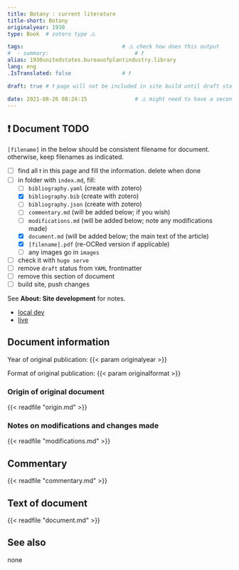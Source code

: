 ```yaml
---
title: Botany : current literature
title-short: Botany
originalyear: 1930
type: Book	# zotero type ⚠️

tags:								# ⚠️ check how does this output
#  - summary: 							# ❗
alias: 1930unitedstates.bureauofplantindustry.library
lang: eng
.IsTranslated: false				# ❗

draft: true	# ❗ page will not be included in site build until draft status is changed

date: 2021-08-26 08:24:15				# ⚠️ might need to have a second step to update this
---
```


## ❗ Document TODO

`[filename]` in the below should be consistent filename for document. otherwise, keep filenames as indicated.

- [ ] find all 	`❗` in this page and fill the information. delete when done
- [ ] in folder with `index.md`, fill:
  - [ ] `bibliography.yaml`		(create with zotero)
  - [x] `bibliography.bib` 		(create with zotero)
  - [ ] `bibliography.json` 	(create with zotero)
  - [ ] `commentary.md` 		(will be added below; if you wish)
  - [ ] `modifications.md` 		(will be added below; note any modifications made)
  - [x] `document.md` 			(will be added below; the main text of the article)
  - [x] `[filename].pdf` 		(re-OCRed version if applicable)
  - [ ] any images go in `images`
- [ ] check it with `hugo serve`
- [ ] remove `draft` status from `YAML` frontmatter
- [ ] remove this section of document
- [ ] build site, push changes

See **About: Site development** for notes. 

* [local dev](http://localhost:1313/about/site-development/)
* [live](https://ragynotes.github.io/about/site-development/)


## Document information

Year of original publication: {{< param originalyear >}}

Format of original publication:  {{< param originalformat >}}










### Origin of original document

{{< readfile "origin.md" >}}

### Notes on modifications and changes made	

{{< readfile "modifications.md" >}}

## Commentary

{{< readfile "commentary.md" >}}

## Text of document	

{{< readfile "document.md" >}}

## See also

none












